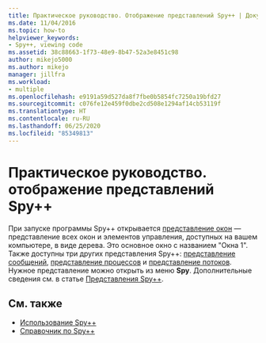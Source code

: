 ```yaml
---
title: Практическое руководство. Отображение представлений Spy++ | Документация Майкрософт
ms.date: 11/04/2016
ms.topic: how-to
helpviewer_keywords:
- Spy++, viewing code
ms.assetid: 38c88663-1f73-48e9-8b47-52a3e8451c98
author: mikejo5000
ms.author: mikejo
manager: jillfra
ms.workload:
- multiple
ms.openlocfilehash: e9191a59d527da8f7fbe0b5854fc7250a19bfd27
ms.sourcegitcommit: c076fe12e459f0dbe2cd508e1294af14cb53119f
ms.translationtype: HT
ms.contentlocale: ru-RU
ms.lasthandoff: 06/25/2020
ms.locfileid: "85349813"
---
```

# <a name="how-to-display-spy-views"></a>Практическое руководство. отображение представлений Spy++
При запуске программы Spy++ открывается [представление окон](../debugger/windows-view.md) — представление всех окон и элементов управления, доступных на вашем компьютере, в виде дерева. Это основное окно с названием "Окна 1". Также доступны три других представления Spy++: [представление сообщений](../debugger/messages-view.md), [представление процессов](../debugger/processes-view.md) и [представление потоков](../debugger/threads-view.md). Нужное представление можно открыть из меню **Spy**. Дополнительные сведения см. в статье [Представления Spy++](../debugger/spy-increment-views.md).

## <a name="see-also"></a>См. также
- [Использование Spy++](../debugger/using-spy-increment.md)
- [Справочник по Spy++](../debugger/spy-increment-reference.md)